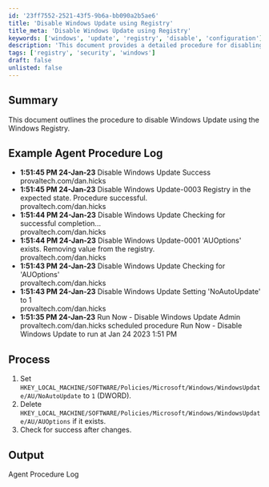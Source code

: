 ```yaml
---
id: '23ff7552-2521-43f5-9b6a-bb090a2b5ae6'
title: 'Disable Windows Update using Registry'
title_meta: 'Disable Windows Update using Registry'
keywords: ['windows', 'update', 'registry', 'disable', 'configuration']
description: 'This document provides a detailed procedure for disabling Windows Update through registry modifications. It includes example logs from the agent procedure, outlining the steps taken to change registry settings and verify success.'
tags: ['registry', 'security', 'windows']
draft: false
unlisted: false
---
```


## Summary

This document outlines the procedure to disable Windows Update using the Windows Registry.

## Example Agent Procedure Log

- **1:51:45 PM 24-Jan-23**   Disable Windows Update   Success  
  provaltech.com/dan.hicks  
- **1:51:45 PM 24-Jan-23**   Disable Windows Update-0003   Registry in the expected state. Procedure successful.  
  provaltech.com/dan.hicks  
- **1:51:44 PM 24-Jan-23**   Disable Windows Update   Checking for successful completion...  
  provaltech.com/dan.hicks  
- **1:51:44 PM 24-Jan-23**   Disable Windows Update-0001   'AUOptions' exists. Removing value from the registry.  
  provaltech.com/dan.hicks  
- **1:51:43 PM 24-Jan-23**   Disable Windows Update   Checking for 'AUOptions'  
  provaltech.com/dan.hicks  
- **1:51:43 PM 24-Jan-23**   Disable Windows Update   Setting 'NoAutoUpdate' to 1  
  provaltech.com/dan.hicks  
- **1:51:35 PM 24-Jan-23**   Run Now - Disable Windows Update   Admin provaltech.com/dan.hicks scheduled procedure Run Now - Disable Windows Update to run at Jan 24 2023 1:51 PM  

## Process

1. Set `HKEY_LOCAL_MACHINE/SOFTWARE/Policies/Microsoft/Windows/WindowsUpdate/AU/NoAutoUpdate` to `1` (DWORD).
2. Delete `HKEY_LOCAL_MACHINE/SOFTWARE/Policies/Microsoft/Windows/WindowsUpdate/AU/AUOptions` if it exists.
3. Check for success after changes.

## Output

Agent Procedure Log
